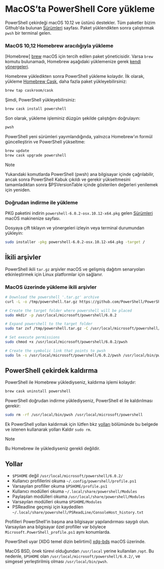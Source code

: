 # <a name="installing-powershell-core-on-macos"></a>MacOS’ta PowerShell Core yükleme

PowerShell çekirdeği macOS 10.12 ve üstünü destekler.
Tüm paketler bizim Github'da bulunan [Sürümleri][] sayfası.
Paket yüklendikten sonra çalıştırmak `pwsh` bir terminal gelen.

### <a name="installation-via-homebrew-on-macos-1012"></a>MacOS 10,12 Homebrew aracılığıyla yükleme

[Homebrew] [ brew] macOS için tercih edilen paket yöneticisidir.
Varsa `brew` komutu bulunamadı, Homebrew aşağıdaki yüklemenize gerek [kendi yönergeleri][brew].

Homebrew yükledikten sonra PowerShell yükleme kolaydır.
İlk olarak, yükleme [Homebrew Cask][cask], daha fazla paket yükleyebilirsiniz:

```sh
brew tap caskroom/cask
```

Şimdi, PowerShell yükleyebilirsiniz:

```sh
brew cask install powershell
```

Son olarak, yükleme işleminiz düzgün şekilde çalıştığını doğrulayın:

```sh
pwsh
```

PowerShell yeni sürümleri yayımlandığında, yalnızca Homebrew'ın formül güncelleştirin ve PowerShell yükseltme:

```sh
brew update
brew cask upgrade powershell
```

> [!NOTE]
> Yukarıdaki komutlarda PowerShell (pwsh) ana bilgisayar içinde çağrılabilir, ancak sonra PowerShell Kabuk çıkıldı ve gerekir yükseltmesini tamamladıktan sonra $PSVersionTable içinde gösterilen değerleri yenilemek için yeniden.

[brew]: http://brew.sh/
[cask]: https://caskroom.github.io/

### <a name="installation-via-direct-download"></a>Doğrudan indirme ile yükleme

PKG paketini indirin `powershell-6.0.2-osx.10.12-x64.pkg` gelen [Sürümleri][] macOS makinenize sayfası.

Dosyaya çift tıklayın ve yönergeleri izleyin veya terminal durumundan yükleyin:

```sh
sudo installer -pkg powershell-6.0.2-osx.10.12-x64.pkg -target /
```

## <a name="binary-archives"></a>İkili arşivler

PowerShell ikili `tar.gz` arşivler macOS ve gelişmiş dağıtım senaryoları etkinleştirmek için Linux platformlar için sağlanır.

### <a name="installing-binary-archives-on-macos"></a>MacOS üzerinde yükleme ikili arşivler

```sh
# Download the powershell '.tar.gz' archive
curl -L -o /tmp/powershell.tar.gz https://github.com/PowerShell/PowerShell/releases/download/v6.0.2/powershell-6.0.2-osx-x64.tar.gz

# Create the target folder where powershell will be placed
sudo mkdir -p /usr/local/microsoft/powershell/6.0.2

# Expand powershell to the target folder
sudo tar zxf /tmp/powershell.tar.gz -C /usr/local/microsoft/powershell/6.0.2

# Set execute permissions
sudo chmod +x /usr/local/microsoft/powershell/6.0.2/pwsh

# Create the symbolic link that points to pwsh
sudo ln -s /usr/local/microsoft/powershell/6.0.2/pwsh /usr/local/bin/pwsh
```

## <a name="uninstalling-powershell-core"></a>PowerShell çekirdek kaldırma

PowerShell ile Homebrew yüklediyseniz, kaldırma işlemi kolaydır:

```sh
brew cask uninstall powershell
```

PowerShell doğrudan indirme yüklediyseniz, PowerShell el ile kaldırılması gerekir:

```sh
sudo rm -rf /usr/local/bin/pwsh /usr/local/microsoft/powershell
```

Ek PowerShell yolları kaldırmak için lütfen bkz [yolları][] bölümünde bu belgede ve istenen kullanarak yolları Kaldır `sudo rm`.

> [!NOTE]
> Bu Homebrew ile yüklediyseniz gerekli değildir.

[Yolları]:#paths

## <a name="paths"></a>Yollar

* `$PSHOME` değil `/usr/local/microsoft/powershell/6.0.2/`
* Kullanıcı profillerini okuma `~/.config/powershell/profile.ps1`
* Varsayılan profiller okuma `$PSHOME/profile.ps1`
* Kullanıcı modülleri okuma `~/.local/share/powershell/Modules`
* Paylaşılan modülleri okuma `/usr/local/share/powershell/Modules`
* Varsayılan modülleri okuma `$PSHOME/Modules`
* PSReadline geçmişi için kaydedilen `~/.local/share/powershell/PSReadLine/ConsoleHost_history.txt`

Profilleri PowerShell'in başına ana bilgisayar yapılandırması saygılı olun.
Varsayılan ana bilgisayar özel profiller var böylece `Microsoft.PowerShell_profile.ps1` aynı konumlarda.

PowerShell uyar [XDG temel dizin belirtimi] [ xdg-bds] macOS üzerinde.

MacOS BSD, önek türevi olduğundan `/usr/local` yerine kullanılan `/opt`.
Bu nedenle, `$PSHOME` olan `/usr/local/microsoft/powershell/6.0.2/`, ve simgesel yerleştirilmiş olması `/usr/local/bin/pwsh`.

[Sürümleri]: https://github.com/PowerShell/PowerShell/releases/latest
[xdg-bds]: https://specifications.freedesktop.org/basedir-spec/basedir-spec-latest.html
